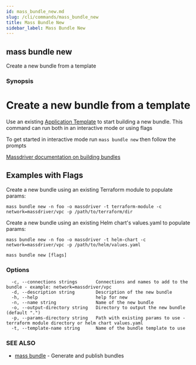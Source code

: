 ```yaml
---
id: mass_bundle_new.md
slug: /cli/commands/mass_bundle_new
title: Mass Bundle New
sidebar_label: Mass Bundle New
---
```

## mass bundle new

Create a new bundle from a template

### Synopsis

# Create a new bundle from a template

Use an existing [Application Template](https://github.com/massdriver-cloud/application-templates) to start building a new bundle.
This command can run both in an interactive mode or using flags

To get started in interactive mode run `mass bundle new` then follow the prompts

[Massdriver documentation on building bundles](https://docs.massdriver.cloud/bundles/development)

## Examples with Flags

Create a new bundle using an existing Terraform module to populate params:

```shell
mass bundle new -n foo -o massdriver -t terraform-module -c network=massdriver/vpc -p /path/to/terraform/dir
```

Create a new bundle using an existing Helm chart's values.yaml to populate params:

```shell
mass bundle new -n foo -o massdriver -t helm-chart -c network=massdriver/vpc -p /path/to/helm/values.yaml
```


```
mass bundle new [flags]
```

### Options

```
  -c, --connections strings       Connections and names to add to the bundle - example: network=massdriver/vpc
  -d, --description string        Description of the new bundle
  -h, --help                      help for new
  -n, --name string               Name of the new bundle
  -o, --output-directory string   Directory to output the new bundle (default ".")
  -p, --params-directory string   Path with existing params to use - terraform module directory or helm chart values.yaml
  -t, --template-name string      Name of the bundle template to use
```

### SEE ALSO

* [mass bundle](/cli/commands/mass_bundle)	 - Generate and publish bundles
